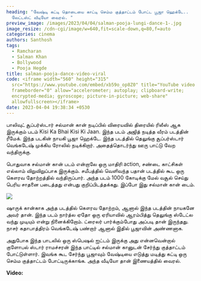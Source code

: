 ```yaml
---
heading: "வேஷ்டி கட்டி தொடையை காட்டி செம்ம குத்தாட்டம் போட்ட பூஜா ஹெக்டே..
  லேட்டஸ்ட் வீடியோ வைரல். "
preview_image: /images/2023/04/04/salman-pooja-lungi-dance-1-.jpg
image_resize: /cdn-cgi/image/w=640,fit=scale-down,q=80,f=auto
categories: cinema
authors: Santhosh
tags:
  - Ramcharan
  - Salman Khan
  - Bollywood
  - Pooja Hegde
title: salman-pooja-dance-video-viral
code: <iframe width="560" height="315"
  src="https://www.youtube.com/embed/xb59o_op8Z0" title="YouTube video player"
  frameborder="0" allow="accelerometer; autoplay; clipboard-write;
  encrypted-media; gyroscope; picture-in-picture; web-share"
  allowfullscreen></iframe>
date: 2023-04-04 19:38:34 +0530
---
```

பாலிவுட் சூப்பர்ஸ்டார் சல்மான் கான் நடிப்பில் விரையவில் திரையில் ரிலீஸ் ஆக இருக்கும் படம் Kisi Ka Bhai Kisi Ki Jaan. இந்த படம் அஜித் நடித்த வீரம் படத்தின் ரீமேக். இந்த படகின் நாயகி பூஜா ஹெக்டே. இந்த படத்தில் தெலுங்கு சூப்பர்ஸ்டார் வெங்கடேஷ் முக்கிய ரோலில் நடிக்கிறார். அதைத்தொடர்ந்து ஊரு பாட்டு வேற வந்திருக்கு.

பொதுவாக சல்மான் கான் படம் என்றாலே ஒரு மாதிரி action, சண்டை காட்சிகள் எல்லாம் விறுவிறுப்பாக இருக்கும். சமீபத்தில் வெளிவந்த பதான் படத்தில் கூட ஒரு கௌரவ தோற்றத்தில் வந்திருப்பார். அந்த படம் 1000 கோடிக்கு மேல் வசூல் செய்து பெரிய சாதனை படைத்தது என்பது குறிப்பிடத்தக்கது. இப்போ இது சல்மான் கான் டைம்.

![](/images/2023/04/04/salman-pooja-lungi-dance-2-.jpg)

ஷாருக் கான்காக அந்த படத்தில் கௌரவ தோற்றம், ஆனால் இந்த படத்தின் நாயகனே அவர் தான். இந்த படம் நார்த்ல ஏதோ ஒரு ஏரியாவில் ஆரம்பித்து தெலுங்கு ஸ்டேட்ல வந்து முடியும் என்று நினைக்கிறோம். ட்ரைலர் பார்க்கும்போது அப்படி தான் இருந்தது. நாசர் கதாபாத்திரம் வெங்கடேஷ் பண்றார் ஆனால் இதில் பூஜாவின் அண்ணனாக.

அதுபோக இந்த பாடலில் ஒரு ஸ்பெஷல் ஐட்டம் இருக்கு அது என்னவென்றால் குளோபல் ஸ்டார் ராமச்சரன் இந்த பாட்டில் சல்மான் கானுடன் சேர்ந்து குத்தாட்டம் போட்டுள்ளார். இவங்க கூட சேர்ந்து பூஜாவும் வேஷ்டியை எடுத்து மடித்து கட்டி ஒரு செம்ம குத்தாட்டம் போட்டிருக்காங்க. அந்த வீடியோ தான் இணையத்தில் வைரல். 

**V﻿ideo:**